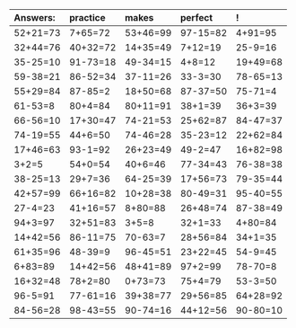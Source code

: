 | Answers: | practice | makes | perfect | ! |
| :--- | :--- | :--- | :--- | :--- |
| 52+21=73 | 7+65=72 | 53+46=99 | 97-15=82 | 4+91=95 | 
| 32+44=76 | 40+32=72 | 14+35=49 | 7+12=19 | 25-9=16 | 
| 35-25=10 | 91-73=18 | 49-34=15 | 4+8=12 | 19+49=68 | 
| 59-38=21 | 86-52=34 | 37-11=26 | 33-3=30 | 78-65=13 | 
| 55+29=84 | 87-85=2 | 18+50=68 | 87-37=50 | 75-71=4 | 
| 61-53=8 | 80+4=84 | 80+11=91 | 38+1=39 | 36+3=39 | 
| 66-56=10 | 17+30=47 | 74-21=53 | 25+62=87 | 84-47=37 | 
| 74-19=55 | 44+6=50 | 74-46=28 | 35-23=12 | 22+62=84 | 
| 17+46=63 | 93-1=92 | 26+23=49 | 49-2=47 | 16+82=98 | 
| 3+2=5 | 54+0=54 | 40+6=46 | 77-34=43 | 76-38=38 | 
| 38-25=13 | 29+7=36 | 64-25=39 | 17+56=73 | 79-35=44 | 
| 42+57=99 | 66+16=82 | 10+28=38 | 80-49=31 | 95-40=55 | 
| 27-4=23 | 41+16=57 | 8+80=88 | 26+48=74 | 87-38=49 | 
| 94+3=97 | 32+51=83 | 3+5=8 | 32+1=33 | 4+80=84 | 
| 14+42=56 | 86-11=75 | 70-63=7 | 28+56=84 | 34+1=35 | 
| 61+35=96 | 48-39=9 | 96-45=51 | 23+22=45 | 54-9=45 | 
| 6+83=89 | 14+42=56 | 48+41=89 | 97+2=99 | 78-70=8 | 
| 16+32=48 | 78+2=80 | 0+73=73 | 75+4=79 | 53-3=50 | 
| 96-5=91 | 77-61=16 | 39+38=77 | 29+56=85 | 64+28=92 | 
| 84-56=28 | 98-43=55 | 90-74=16 | 44+12=56 | 90-80=10 | 
